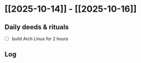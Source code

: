 # [[2025-10-14]] -  [[2025-10-16]]

## Daily deeds & rituals


- [ ] build Arch Linux for 2 hours

## Log